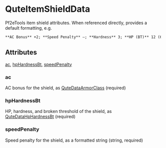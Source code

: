 # QuteItemShieldData

Pf2eTools item shield attributes. When referenced directly, provides a default formatting, e.g.

```md
**AC Bonus** +2; **Speed Penalty** —; **Hardness** 3; **HP (BT)** 12 (6)
```

## Attributes

[ac](#ac), [hpHardnessBt](#hphardnessbt), [speedPenalty](#speedpenalty)

### ac

AC bonus for the shield, as [QuteDataArmorClass](../QuteDataArmorClass.md)
(required)

### hpHardnessBt

HP, hardness, and broken threshold of the shield, as
[QuteDataHpHardnessBt](../QuteDataHpHardnessBt/README.md)
(required)

### speedPenalty

Speed penalty for the shield, as a formatted string (string, required)
